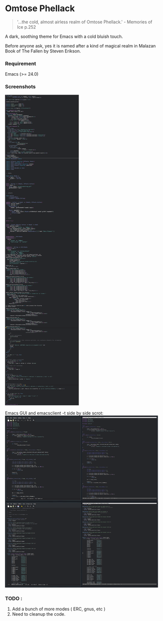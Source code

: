 # Omtose Phellack

> '...the cold, almost airless realm of Omtose Phellack.' - Memories of Ice p.252


A dark, soothing theme for Emacs with a cold bluish touch.

Before anyone ask, yes it is named after a kind of magical realm in Malazan Book of The Fallen by Steven Erikson.

### Requirement
Emacs (>= 24.0)

### Screenshots

![](omtose-scrots.png)

Emacs GUI and emacsclient -t side by side scrot:
![](side-by-side-colors.png)

### TODO :
1. Add a bunch of more modes ( ERC, gnus, etc )
2. Need to cleanup the code.
